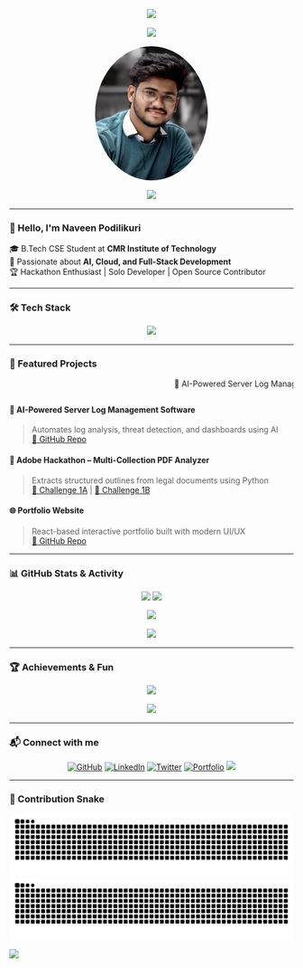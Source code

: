 <!-- Header Banner -->
<p align="center">
  <img src="https://capsule-render.vercel.app/api?type=waving&color=0e76a8&height=200&section=header&text=Naveen%20Podilikuri&fontSize=40&fontColor=ffffff" />
</p>

<!-- Typing Animation Intro -->
<p align="center">
  <img src="https://readme-typing-svg.herokuapp.com?font=Fira+Code&weight=500&size=24&pause=1000&color=FF61C3&center=true&vCenter=true&width=600&lines=Hey!+I'm+Naveen+Podilikuri;AI+%7C+Cloud+%7C+DevOps+Engineer;Hackathon+Lover+%7C+Open+Source+Contributor;Let's+Build+Cool+Stuff+Together!" />
</p>

<!-- Profile Image + Fun GIF -->
<p align="center">
  <img src="./res%20pic.jpg" alt="Naveen Podilikuri" width="200" style="border-radius: 50%;" />
</p>
<p align="center">
  <img src="https://media.giphy.com/media/f3iwJFOVOwuy7K6FFw/giphy.gif" width="180" />
</p>

---

### 👋 Hello, I'm Naveen Podilikuri

🎓 B.Tech CSE Student at **CMR Institute of Technology**  
🚀 Passionate about **AI, Cloud, and Full-Stack Development**  
🏆 Hackathon Enthusiast | Solo Developer | Open Source Contributor  

---

### 🛠 Tech Stack

<p align="center">
  <img src="https://skillicons.dev/icons?i=java,python,c,html,css,javascript,react,mongodb,mysql,aws,docker,kubernetes,tensorflow,openai" />
</p>

---

### 🚀 Featured Projects

<marquee behavior="scroll" direction="left" scrollamount="10">
  🚀 AI-Powered Server Log Management &nbsp;&nbsp;&nbsp;|&nbsp;&nbsp;&nbsp;
  📄 Adobe PDF Analyzer &nbsp;&nbsp;&nbsp;|&nbsp;&nbsp;&nbsp;
  🌐 React Portfolio Website &nbsp;&nbsp;&nbsp;|&nbsp;&nbsp;&nbsp;
  🔍 NLP Document Retriever
</marquee>

#### 🧠 AI-Powered Server Log Management Software
> Automates log analysis, threat detection, and dashboards using AI  
[🔗 GitHub Repo](https://github.com/NaveenPodilikuri/AI-Powered-Server-Log-Management-Software)

#### 📄 Adobe Hackathon – Multi-Collection PDF Analyzer
> Extracts structured outlines from legal documents using Python  
[🔗 Challenge 1A](https://github.com/NaveenPodilikuri/Adobe_Hackathon-Challenge-1A) | [🔗 Challenge 1B](https://github.com/NaveenPodilikuri/Adobe_Hackathon-Challenge-1B)

#### 🌐 Portfolio Website
> React-based interactive portfolio built with modern UI/UX  
[🔗 GitHub Repo](https://github.com/NaveenPodilikuri/greatstack-style-portfolio)

---

### 📊 GitHub Stats & Activity

<p align="center">
  <img src="https://github-readme-stats.vercel.app/api?username=NaveenPodilikuri&show_icons=true&theme=radical&count_private=true" height="180" />
  <img src="https://github-readme-streak-stats.herokuapp.com/?user=NaveenPodilikuri&theme=radical" height="180" />
</p>

<p align="center">
  <img src="https://github-readme-activity-graph.vercel.app/graph?username=NaveenPodilikuri&theme=dracula&hide_border=true&area=true" />
</p>

<p align="center">
  <img src="https://raw.githubusercontent.com/Ashutosh00710/github-readme-activity-graph/master/profile-3d-contrib/profile-night-rainbow.svg" width="600" />
</p>

---

### 🏆 Achievements & Fun

<p align="center">
  <img src="https://github-profile-trophy.vercel.app/?username=NaveenPodilikuri&theme=radical&no-frame=true&row=1&column=6" />
</p>

<p align="center">
  <img src="https://quotes-github-readme.vercel.app/api?type=horizontal&theme=radical" />
</p>

---

### 📬 Connect with me

<p align="center">
  <a href="https://github.com/NaveenPodilikuri" target="_blank"><img alt="GitHub" src="https://img.shields.io/badge/GitHub-%2312100E.svg?style=for-the-badge&logo=github&logoColor=white" /></a>
  <a href="https://www.linkedin.com/in/naveen-podilikuri/" target="_blank"><img alt="LinkedIn" src="https://img.shields.io/badge/LinkedIn-%230077B5.svg?style=for-the-badge&logo=linkedin&logoColor=white" /></a>
  <a href="https://twitter.com/YOUR_TWITTER" target="_blank"><img alt="Twitter" src="https://img.shields.io/badge/Twitter-%231DA1F2.svg?style=for-the-badge&logo=twitter&logoColor=white" /></a>
  <a href="https://naveenpodilikuri.vercel.app/" target="_blank"><img alt="Portfolio" src="https://img.shields.io/badge/Portfolio-%23FF5722.svg?style=for-the-badge&logo=firefox&logoColor=white" /></a>
  <a href="mailto:naveenpodilikuri123@gmail.com"><img src="https://img.shields.io/badge/Gmail-D14836?style=for-the-badge&logo=gmail&logoColor=white" /></a>
</p>

---

### 🐍 Contribution Snake

<p align="center">
  <img src="https://raw.githubusercontent.com/NaveenPodilikuri/NaveenPodilikuri/output/github-contribution-grid-snake.svg#gh-dark-mode-only" />
  <img src="https://raw.githubusercontent.com/NaveenPodilikuri/NaveenPodilikuri/output/github-contribution-grid-snake-dark.svg#gh-light-mode-only" />
</p>

<!-- Footer Wave -->
<img src="https://capsule-render.vercel.app/api?type=waving&color=0e76a8&height=100&section=footer" />
